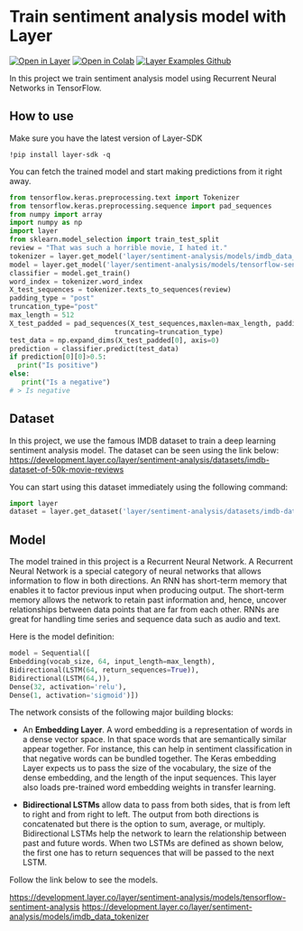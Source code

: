 # Train sentiment analysis model with Layer

[![Open in Layer](https://development.layer.co/assets/badge.svg)](https://app.layer.ai/layer/sentiment-analysis) [![Open in Colab](https://colab.research.google.com/assets/colab-badge.svg)](https://colab.research.google.com/github/layerai/examples/blob/main/sentiment-analysis/sentiment_analysis.ipynb) [![Layer Examples Github](https://badgen.net/badge/icon/github?icon=github&label)](https://github.com/layerai/examples/tree/main/sentiment-analysis)

In this project we train sentiment analysis model using Recurrent Neural Networks in TensorFlow. 
## How to use

Make sure you have the latest version of Layer-SDK
```
!pip install layer-sdk -q
```

You can fetch the trained model and start making predictions from it right away. 
```python
from tensorflow.keras.preprocessing.text import Tokenizer
from tensorflow.keras.preprocessing.sequence import pad_sequences
from numpy import array
import numpy as np
import layer
from sklearn.model_selection import train_test_split
review = "That was such a horrible movie, I hated it."
tokenizer = layer.get_model('layer/sentiment-analysis/models/imdb_data_tokenizer').get_train()
model = layer.get_model('layer/sentiment-analysis/models/tensorflow-sentiment-analysis')
classifier = model.get_train()
word_index = tokenizer.word_index
X_test_sequences = tokenizer.texts_to_sequences(review)
padding_type = "post"
truncation_type="post"
max_length = 512
X_test_padded = pad_sequences(X_test_sequences,maxlen=max_length, padding=padding_type,
                          truncating=truncation_type)
test_data = np.expand_dims(X_test_padded[0], axis=0)
prediction = classifier.predict(test_data)
if prediction[0][0]>0.5:
  print("Is positive")
else:
   print("Is a negative")
# > Is negative
```
## Dataset
In this project, we use the famous IMDB dataset to train a deep learning sentiment analysis model. 
The dataset can be seen using the link below: 
https://development.layer.co/layer/sentiment-analysis/datasets/imdb-dataset-of-50k-movie-reviews

You can start using this dataset immediately using the following command: 
```python
import layer
dataset = layer.get_dataset('layer/sentiment-analysis/datasets/imdb-dataset-of-50k-movie-reviews').to_pandas()


```
## Model
The model trained in this project is a Recurrent Neural Network. A Recurrent Neural Network is a special category of neural
networks that allows information to flow in both directions. An RNN has short-term memory that enables it to factor previous 
input when producing output. The short-term memory allows the network to retain past information and, hence, uncover
relationships between data points that are far from each other. RNNs are great for handling time series and sequence data such as audio and text.

Here is the model definition: 
```python
model = Sequential([
Embedding(vocab_size, 64, input_length=max_length),
Bidirectional(LSTM(64, return_sequences=True)),
Bidirectional(LSTM(64,)),
Dense(32, activation='relu'),
Dense(1, activation='sigmoid')])
```
The network consists of the following major building blocks:

- An **Embedding Layer**. A word embedding is a representation of words in a dense vector space. 
  In that space words that are semantically similar appear together. For instance, this can help in sentiment 
  classification in that negative words can be bundled together. The Keras embedding Layer expects us to pass the size of the vocabulary, the size of the dense embedding, and the length 
of the input sequences. This layer also loads pre-trained word embedding weights in transfer learning.


- **Bidirectional LSTMs** allow data to pass from both sides, that is from left to right and from right to left. 
  The output from both directions is concatenated but there is the option to sum, average, or multiply. 
  Bidirectional LSTMs help the network to learn the relationship between past and future words.  When two LSTMs are defined as shown below, the first one has to return sequences that will be passed to the next LSTM.

Follow the link below to see the models. 
  
https://development.layer.co/layer/sentiment-analysis/models/tensorflow-sentiment-analysis
https://development.layer.co/layer/sentiment-analysis/models/imdb_data_tokenizer